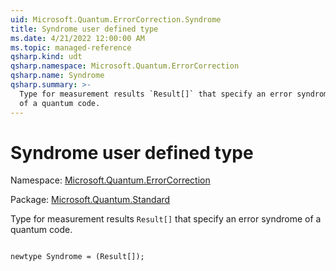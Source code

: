 ```yaml
---
uid: Microsoft.Quantum.ErrorCorrection.Syndrome
title: Syndrome user defined type
ms.date: 4/21/2022 12:00:00 AM
ms.topic: managed-reference
qsharp.kind: udt
qsharp.namespace: Microsoft.Quantum.ErrorCorrection
qsharp.name: Syndrome
qsharp.summary: >-
  Type for measurement results `Result[]` that specify an error syndrome
  of a quantum code.
---
```


# Syndrome user defined type

Namespace: [Microsoft.Quantum.ErrorCorrection](xref:Microsoft.Quantum.ErrorCorrection)

Package: [Microsoft.Quantum.Standard](https://nuget.org/packages/Microsoft.Quantum.Standard)


Type for measurement results `Result[]` that specify an error syndromeof a quantum code.

```qsharp

newtype Syndrome = (Result[]);
```


